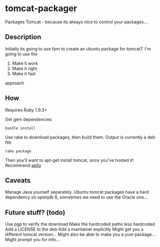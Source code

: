tomcat-packager
===============

Packages Tomcat - because its always nice to control your packages...

## Description
Initially its going to use fpm to create an ubuntu package for tomcat7. 
I'm going to use the
  1. Make it work
  2. Make it right
  3. Make it fast

approach

## How
Requires Ruby 1.9.3+

Get gem dependencies

``bundle install``

Use rake to download packages, then build them.  Output is currently a deb file

``rake package``

Then you'll want to apt-get install tomcat, once you've hosted it!  Recommend [aptly](http://www.aptly.info)

## Caveats

Manage Java yourself separately.  Ubuntu tomcat packages have a hard dependency on openjdk 6, sometimes we need to use the Oracle one...  

## Future stuff? (todo)
Use pgp to verify the download
Make the hardcoded paths less hardcoded
Add a LICENSE to the deb
Add a maintainer explicitly
Might get you a different tomcat version...
Might also be able to make you a yum package...
Might prompt you for info...
